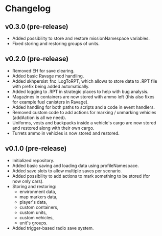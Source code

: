 # Changelog

## v0.3.0 (pre-release)

- Added possibility to store and restore missionNamespace variables.
- Fixed storing and restoring groups of units.

## v0.2.0 (pre-release)

- Removed EH for save clearing.
- Added basic Ravage mod handling.
- Added skhpersist_fnc_LogToRPT, which allows to store data to .RPT file with prefix being added automatically.
- Added logging to .RPT in strategic places to help with bug analysis.
- Magazines in containers are now stored with ammo left (this also fixes for example fuel canisters in Ravage).
- Added handling for both paths to scripts and a code in event handlers.
- Removed custom code to add actions for marking / unmarking vehicles (addAction is all we need).
- Uniforms, vests and backpacks inside a vehicle's cargo are now stored and restored along with their own cargo.
- Turrets ammo in vehicles is now stored and restored.

## v0.1.0 (pre-release)

- Initialized repository.
- Added basic saving and loading data using profileNamespace.
- Added save slots to allow multiple saves per scenario.
- Added possibility to add actions to mark something to be stored (for now only cars).
- Storing and restoring:
  - environment data,
  - map markers data,
  - player's data,
  - custom containers,
  - custom units,
  - custom vehicles,
  - unit's groups.
- Added trigger-based radio save system.